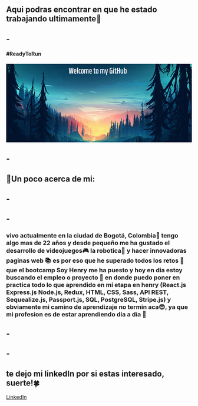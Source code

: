 ## Aqui podras encontrar en que he estado trabajando ultimamente🥇

## -

#### **#ReadyToRun**

![logo](markdown.png "bienvenida")

## -

## 🚀Un poco acerca de mi:

## -

## -

### vivo actualmente en la ciudad de Bogotá, Colombia🌆 tengo algo mas de 22 años y desde pequeño me ha gustado el desarrollo de videojuegos🎮 la robotica🤖 y hacer innovadoras paginas web 📚 es por eso que he superado todos los retos 🦾 que el bootcamp Soy Henry me ha puesto y hoy en dia estoy buscando el empleo o proyecto 🐎 en donde puedo poner en practica todo lo que aprendido en mi etapa en henry (React.js Express.js Node.js, Redux, HTML, CSS, Sass, API REST, Sequealize.js, Passport.js, SQL, PostgreSQL, Stripe.js) y obviamente mi camino de aprendizaje no termin aca😎, ya que mi profesion es de estar aprendiendo día a día 🌄

## -

## -

## te dejo mi linkedIn por si estas interesado, suerte!🍀

[LinkedIn](https://www.linkedin.com/in/cristian-david-r-947154226/)
